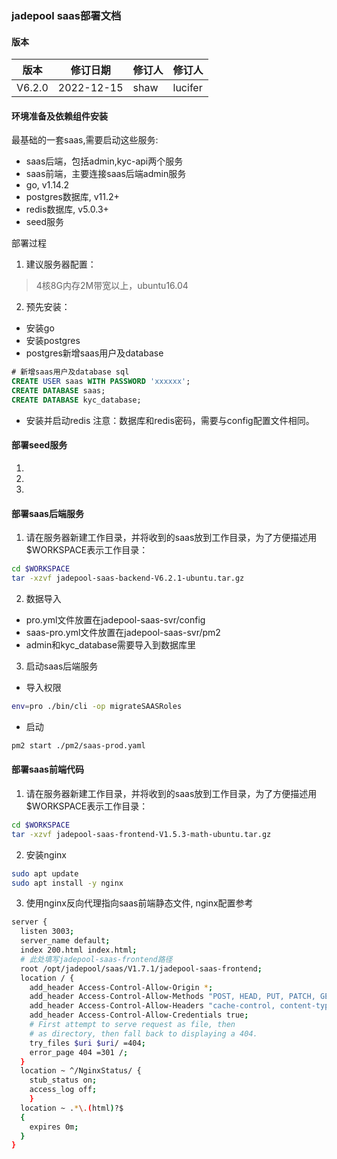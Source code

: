 ### jadepool saas部署文档
#### 版本
|版本|修订日期 |修订人 |修订人 |
|--|--|--|--|
| V6.2.0 | 2022-12-15 | shaw |lucifer|
#### 环境准备及依赖组件安装

最基础的一套saas,需要启动这些服务:

 - saas后端，包括admin,kyc-api两个服务
 - saas前端，主要连接saas后端admin服务
 - go, v1.14.2
 - postgres数据库, v11.2+
 - redis数据库, v5.0.3+
 - seed服务

	 
部署过程
1. 建议服务器配置：

> 4核8G内存2M带宽以上，ubuntu16.04

2. 预先安装：
- 安装go
- 安装postgres
- postgres新增saas用户及database
```sql
# 新增saas用户及database sql
CREATE USER saas WITH PASSWORD 'xxxxxx';
CREATE DATABASE saas;
CREATE DATABASE kyc_database;
```
- 安装并启动redis
注意：数据库和redis密码，需要与config配置文件相同。


#### 部署seed服务
1.
2.
3.

#### 部署saas后端服务
1. 请在服务器新建工作目录，并将收到的saas放到工作目录，为了方便描述用$WORKSPACE表示工作目录：
```bash
cd $WORKSPACE
tar -xzvf jadepool-saas-backend-V6.2.1-ubuntu.tar.gz
```
2. 数据导入
- pro.yml文件放置在jadepool-saas-svr/config
- saas-pro.yml文件放置在jadepool-saas-svr/pm2
- admin和kyc_database需要导入到数据库里


3. 启动saas后端服务
- 导入权限
 ```bash
env=pro ./bin/cli -op migrateSAASRoles
 ```
- 启动
```bash
pm2 start ./pm2/saas-prod.yaml
```

#### 部署saas前端代码
1. 请在服务器新建工作目录，并将收到的saas放到工作目录，为了方便描述用$WORKSPACE表示工作目录：

```bash
cd $WORKSPACE
tar -xzvf jadepool-saas-frontend-V1.5.3-math-ubuntu.tar.gz
```
2. 安装nginx
```bash
sudo apt update
sudo apt install -y nginx
```
3. 使用nginx反向代理指向saas前端静态文件, nginx配置参考
```bash
server {
  listen 3003;
  server_name default;
  index 200.html index.html;
  # 此处填写jadepool-saas-frontend路径
  root /opt/jadepool/saas/V1.7.1/jadepool-saas-frontend;
  location / {
    add_header Access-Control-Allow-Origin *;
    add_header Access-Control-Allow-Methods "POST, HEAD, PUT, PATCH, GET, DELETE";
    add_header Access-Control-Allow-Headers "cache-control, content-type, Origin, Authorization, Accept";
    add_header Access-Control-Allow-Credentials true;
    # First attempt to serve request as file, then
    # as directory, then fall back to displaying a 404.
    try_files $uri $uri/ =404;
    error_page 404 =301 /;
  }
  location ~ ^/NginxStatus/ {
    stub_status on;
    access_log off;
    }
  location ~ .*\.(html)?$
  {
    expires 0m;
  }
}
```
